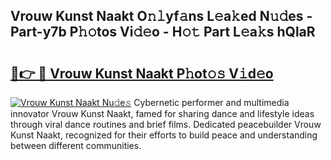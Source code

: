 ## Vrouw Kunst Naakt O𝚗𝚕yf𝚊ns L𝚎a𝚔ed N𝚞𝚍es - Part-y7b P𝚑𝚘tos Vi𝚍𝚎o - H𝚘𝚝 Part L𝚎a𝚔s hQlaR

# <h2><a href="http://kf2h3k7.oniu.top/?m=Vrouw+Kunst+Naakt">🔗👉 🔴 Vrouw Kunst Naakt P𝚑ot𝚘𝚜 V𝚒d𝚎o</a></h2>

[![Vrouw Kunst Naakt Nu𝚍e𝚜](https://i.imgur.com/0qMVB7G.gif)](http://kf2h3k7.oniu.top/?m=Vrouw+Kunst+Naakt)
Cybernetic performer and multimedia innovator Vrouw Kunst Naakt, famed for sharing dance and lifestyle ideas through viral dance routines and brief films. Dedicated peacebuilder Vrouw Kunst Naakt, recognized for their efforts to build peace and understanding between different communities.  
